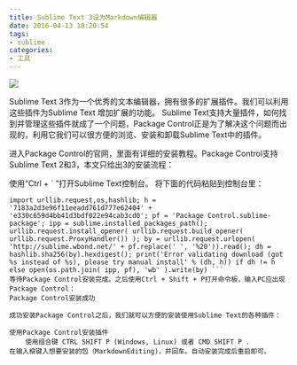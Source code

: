 ```yaml
---
title: Sublime Text 3设为Markdown编辑器
date: 2016-04-13 18:20:54
tags: 
- sublime
categories:
- 工具
---
```

  ![](/images/sublime.jpg)

Sublime Text 3作为一个优秀的文本编辑器，拥有很多的扩展插件。我们可以利用这些插件为Sublime Text 增加扩展的功能。
Sublime Text支持大量插件，如何找到并管理这些插件就成了一个问题，Package Control正是为了解决这个问题而出现的，利用它我们可以很方便的浏览、安装和卸载Sublime Text中的插件。

进入Package Control的官网，里面有详细的安装教程。Package Control支持Sublime Text 2和3，本文只给出3的安装流程：

使用“Ctrl + ` ”打开Sublime Text控制台。
将下面的代码粘贴到控制台里：
```
import urllib.request,os,hashlib; h = '7183a2d3e96f11eeadd761d777e62404' + 'e330c659d4bb41d3bdf022e94cab3cd0'; pf = 'Package Control.sublime-package'; ipp = sublime.installed_packages_path(); urllib.request.install_opener( urllib.request.build_opener( urllib.request.ProxyHandler()) ); by = urllib.request.urlopen( 'http://sublime.wbond.net/' + pf.replace(' ', '%20')).read(); dh = hashlib.sha256(by).hexdigest(); print('Error validating download (got %s instead of %s), please try manual install' % (dh, h)) if dh != h else open(os.path.join( ipp, pf), 'wb' ).write(by) ```
等待Package Control安装完成。之后使用Ctrl + Shift + P打开命令板，输入PC应出现Package Control：
Package Control安装成功

成功安装Package Control之后，我们就可以方便的安装使用Sublime Text的各种插件：

使用Package Control安装插件
    使用组合键 CTRL SHIFT P (Windows, Linux) 或者 CMD SHIFT P .
在输入框键入想要安装的包（MarkdownEditing)，并回车。自动安装完成后重启即可。